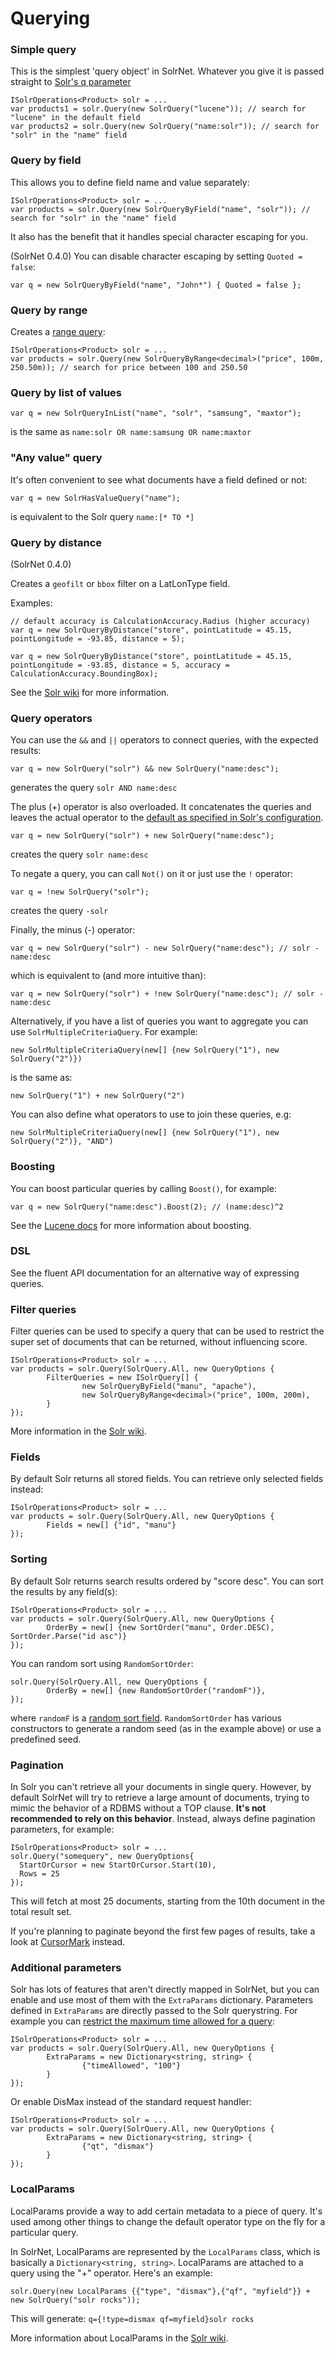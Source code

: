 # Querying

### Simple query

This is the simplest 'query object' in SolrNet. Whatever you give it is passed straight to [Solr's q parameter](http://wiki.apache.org/solr/SearchHandler#q)

```
ISolrOperations<Product> solr = ...
var products1 = solr.Query(new SolrQuery("lucene")); // search for "lucene" in the default field
var products2 = solr.Query(new SolrQuery("name:solr")); // search for "solr" in the "name" field
```

### Query by field
This allows you to define field name and value separately:

```
ISolrOperations<Product> solr = ...
var products = solr.Query(new SolrQueryByField("name", "solr")); // search for "solr" in the "name" field
```

It also has the benefit that it handles special character escaping for you.

(SolrNet 0.4.0) You can disable character escaping by setting `Quoted = false`:

```
var q = new SolrQueryByField("name", "John*") { Quoted = false };
```

### Query by range
Creates a [range query](https://cwiki.apache.org/confluence/display/solr/The+Standard+Query+Parser#TheStandardQueryParser-RangeSearches):

```
ISolrOperations<Product> solr = ...
var products = solr.Query(new SolrQueryByRange<decimal>("price", 100m, 250.50m)); // search for price between 100 and 250.50
```

### Query by list of values
```
var q = new SolrQueryInList("name", "solr", "samsung", "maxtor");
```
is the same as `name:solr OR name:samsung OR name:maxtor`

### "Any value" query
It's often convenient to see what documents have a field defined or not:

```
var q = new SolrHasValueQuery("name");
```

is equivalent to the Solr query `name:[* TO *]`

### Query by distance
(SolrNet 0.4.0)

Creates a `geofilt` or `bbox` filter on a LatLonType field.

Examples:

```
// default accuracy is CalculationAccuracy.Radius (higher accuracy)
var q = new SolrQueryByDistance("store", pointLatitude = 45.15, pointLongitude = -93.85, distance = 5);
```

```
var q = new SolrQueryByDistance("store", pointLatitude = 45.15, pointLongitude = -93.85, distance = 5, accuracy = CalculationAccuracy.BoundingBox);
```

See the [Solr wiki](http://wiki.apache.org/solr/SpatialSearch) for more information.

### Query operators
You can use the `&&` and `||` operators to connect queries, with the expected results:

```
var q = new SolrQuery("solr") && new SolrQuery("name:desc");
```

generates the query `solr AND name:desc`

The plus (+) operator is also overloaded. It concatenates the queries and leaves the actual operator to the [default as specified in Solr's configuration](http://wiki.apache.org/solr/SchemaXml#Default_query_parser_operator).

```
var q = new SolrQuery("solr") + new SolrQuery("name:desc");
```

creates the query `solr name:desc`

To negate a query, you can call `Not()` on it or just use the `!` operator:

```
var q = !new SolrQuery("solr");
```

creates the query `-solr`

Finally, the minus (-) operator:

```
var q = new SolrQuery("solr") - new SolrQuery("name:desc"); // solr - name:desc
```

which is equivalent to (and more intuitive than):

```
var q = new SolrQuery("solr") + !new SolrQuery("name:desc"); // solr - name:desc
```

Alternatively, if you have a list of queries you want to aggregate you can use `SolrMultipleCriteriaQuery`. For example:

```
new SolrMultipleCriteriaQuery(new[] {new SolrQuery("1"), new SolrQuery("2")})
```

is the same as:

```
new SolrQuery("1") + new SolrQuery("2")
```

You can also define what operators to use to join these queries, e.g:

```
new SolrMultipleCriteriaQuery(new[] {new SolrQuery("1"), new SolrQuery("2")}, "AND")
```

### Boosting
You can boost particular queries by calling `Boost()`, for example:

```
var q = new SolrQuery("name:desc").Boost(2); // (name:desc)^2
```

See the [Lucene docs](http://lucene.apache.org/core/2_9_4/queryparsersyntax.html#Boosting%20a%20Term) for more information about boosting.

### DSL
See the fluent API documentation for an alternative way of expressing queries.

### Filter queries
Filter queries can be used to specify a query that can be used to restrict the super set of documents that can be returned, without influencing score.

```
ISolrOperations<Product> solr = ...
var products = solr.Query(SolrQuery.All, new QueryOptions {
        FilterQueries = new ISolrQuery[] {
                new SolrQueryByField("manu", "apache"),
                new SolrQueryByRange<decimal>("price", 100m, 200m),
        }
});
```

More information in the [Solr wiki](http://wiki.apache.org/solr/CommonQueryParameters#fq).

### Fields
By default Solr returns all stored fields. You can retrieve only selected fields instead:

```
ISolrOperations<Product> solr = ...
var products = solr.Query(SolrQuery.All, new QueryOptions {
        Fields = new[] {"id", "manu"}
});
```

### Sorting
By default Solr returns search results ordered by "score desc". You can sort the results by any field(s):

```
ISolrOperations<Product> solr = ...
var products = solr.Query(SolrQuery.All, new QueryOptions {
        OrderBy = new[] {new SortOrder("manu", Order.DESC), SortOrder.Parse("id asc")}
});
```

You can random sort using `RandomSortOrder`:

```
solr.Query(SolrQuery.All, new QueryOptions {
        OrderBy = new[] {new RandomSortOrder("randomF")},
});
```

where `randomF` is a [random sort field](http://lucene.apache.org/solr/4_4_0/solr-core/org/apache/solr/schema/RandomSortField.html). `RandomSortOrder` has various constructors to generate a random seed (as in the example above) or use a predefined seed.

### Pagination
In Solr you can't retrieve all your documents in single query. However, by default SolrNet will try to retrieve a large amount of documents, trying to mimic the behavior of a RDBMS without a TOP clause. **It's not recommended to rely on this behavior**. Instead, always define pagination parameters, for example:

```
ISolrOperations<Product> solr = ...
solr.Query("somequery", new QueryOptions{
  StartOrCursor = new StartOrCursor.Start(10),
  Rows = 25
});
```

This will fetch at most 25 documents, starting from the 10th document in the total result set.

If you're planning to paginate beyond the first few pages of results, take a look at [CursorMark](CursorMark.md) instead.

### Additional parameters
Solr has lots of features that aren't directly mapped in SolrNet, but you can enable and use most of them with the `ExtraParams` dictionary. Parameters defined in `ExtraParams` are directly passed to the Solr querystring. For example you can [restrict the maximum time allowed for a query](http://wiki.apache.org/solr/CommonQueryParameters#timeAllowed):

```
ISolrOperations<Product> solr = ...
var products = solr.Query(SolrQuery.All, new QueryOptions {
        ExtraParams = new Dictionary<string, string> {
                {"timeAllowed", "100"}
        }
});
```

Or enable DisMax instead of the standard request handler:

```
ISolrOperations<Product> solr = ...
var products = solr.Query(SolrQuery.All, new QueryOptions {
        ExtraParams = new Dictionary<string, string> {
                {"qt", "dismax"}
        }
});
```

### LocalParams
LocalParams provide a way to add certain metadata to a piece of query. It's used among other things to change the default operator type on the fly for a particular query.

In SolrNet, LocalParams are represented by the `LocalParams` class, which is basically a `Dictionary<string, string>`. LocalParams are attached to a query using the "+" operator. Here's an example:

```
solr.Query(new LocalParams {{"type", "dismax"},{"qf", "myfield"}} + new SolrQuery("solr rocks"));
```

This will generate: `q={!type=dismax qf=myfield}solr rocks`

More information about LocalParams in the [Solr wiki](http://wiki.apache.org/solr/LocalParams).
